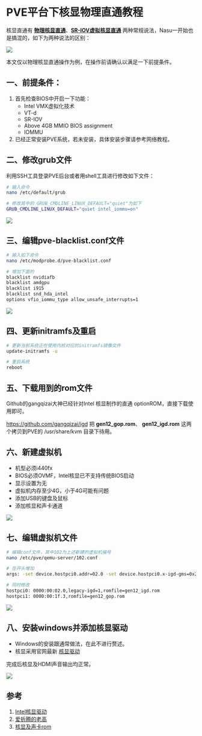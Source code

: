# PVE平台下核显物理直通教程

核显直通有 **<u>物理核显直通</u>**、**<u>SR-IOV虚拟核显直通</u>** 两种常规说法，Nasu一开始也是搞混的，如下为两种说法的区别：

![](https://webp.nas-u.top/Nasu_151224151453.png)

本文仅以物理核显直通操作为例，在操作前请确认以满足一下前提条件。

## 一、前提条件：

1. 首先检查BIOS中开启一下功能：
   - Intel VMX虚拟化技术
   - VT-d
   - SR-IOV
   - Above 4GB MMIO BIOS assignment
   - IOMMU
2. 已经正常安装PVE系统，若未安装，具体安装步骤请参考网络教程。

## 二、修改grub文件

利用SSH工具登录PVE后台或者用shell工具进行修改如下文件：

```bash
# 输入命令
nano /etc/default/grub

# 修改其中的 GRUB_CMDLINE_LINUX_DEFAULT="quiet"为如下
GRUB_CMDLINE_LINUX_DEFAULT="quiet intel_iommu=on"
```

![](https://webp.nas-u.top/Nasu_151224142207.png)

## 三、编辑pve-blacklist.conf文件

```bash
# 输入如下命令
nano /etc/modprobe.d/pve-blacklist.conf

# 增加下面的
blacklist nvidiafb
blacklist amdgpu
blacklist i915
blacklist snd_hda_intel
options vfio_iommu_type allow_unsafe_interrupts=1
```

![](https://webp.nas-u.top/Nasu_151224142817.png)

## 四、更新initramfs及重启

```bash
# 更新当前系统正在使用内核对应的initramfs镜像文件
update-initramfs -u

# 重启系统
reboot
```

## 五、下载用到的rom文件

Github的gangqizai大神已经针对Intel 核显制作的直通 optionROM，直接下载使用即可。

https://github.com/gangqizai/igd
把 **gen12_gop.rom**、 **gen12_igd.rom** 这两个拷贝到PVE的 /usr/share/kvm 目录下待用。

## 六、新建虚拟机

- 机型必须i440fx
- BIOS必须OVMF，Intel核显已不支持传统BIOS启动
- 显示设置为无
- 虚拟机内存至少4G，小于4G可能有问题
- 添加USB的键盘及鼠标
- 添加核显和声卡通道

![](https://webp.nas-u.top/Nasu_151224141931.png)

## 七、编辑虚拟机文件

```bash
# 编辑conf文件，其中102为上述新建的虚拟机编号
nano /etc/pve/qemu-server/102.conf 

# 在开头增加
args: -set device.hostpci0.addr=02.0 -set device.hostpci0.x-igd-gms=0x2 -set device.hostpci0.x-igd-opregion=on -debugcon file:/root/igd_debug.log -global isa-debugcon.iobase=0x402

# 同时修改
hostpci0: 0000:00:02.0,legacy-igd=1,romfile=gen12_igd.rom
hostpci1: 0000:00:1f.3,romfile=gen12_gop.rom
```

![](https://webp.nas-u.top/Nasu_151224141732.png)

## 八、安装windows并添加核显驱动

- Windows的安装跟通常做法，在此不进行赘述。
- 核显采用官网最新  [核显驱动](https://www.intel.cn/content/www/cn/zh/download/785597/intel-arc-iris-xe-graphics-windows.html)

完成后核显及HDMI声音输出均正常。

![](https://webp.nas-u.top/Nasu_151224144659.png)

## 参考

1. [Intel核显驱动](https://www.intel.cn/content/www/cn/zh/download/785597/intel-arc-iris-xe-graphics-windows.html)
2. [爱折腾的老高](https://www.bilibili.com/video/BV1A94y1p7X6/?spm_id_from=333.999.0.0&;vd_source=4da020b9db51ea30ef4f09bf94e48342)
3. [核显及声卡rom](https://github.com/gangqizai/igd)

